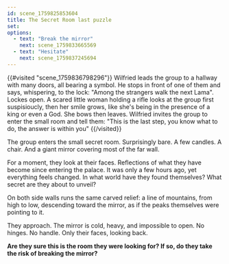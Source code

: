 ```yaml
---
id: scene_1759825853604
title: The Secret Room last puzzle
set:
options:
  - text: "Break the mirror"
    next: scene_1759833665569
  - text: "Hesitate"
    next: scene_1759837245694
---
```


{{#visited "scene_1759836798296"}}
  Wilfried leads the group to a hallway with many doors, all bearing a symbol. He stops in front of one of them and says, whispering, to the lock: "Among the strangers walk the next Lama". Lockes open. A scared little woman holding a rifle looks at the group first suspisioucly, then her smile grows, like she's being in the presence of a king or even a God. She bows then leaves. Wilfried invites the group to enter the small room and tell them: "This is the last step, you know what to do, the answer is within you"
{{/visited}}

The group enters the small secret room. Surprisingly bare. A few candles. A chair. And a giant mirror covering most of the far wall.

For a moment, they look at their faces.
Reflections of what they have become since entering the palace.
It was only a few hours ago, yet everything feels changed.
In what world have they found themselves?
What secret are they about to unveil?

On both side walls runs the same carved relief:
a line of mountains, from high to low,
descending toward the mirror,
as if the peaks themselves were pointing to it.

They approach.
The mirror is cold, heavy, and impossible to open.
No hinges. No handle. Only their faces, looking back.

**Are they sure this is the room they were looking for?
If so, do they take the risk of breaking the mirror?**
